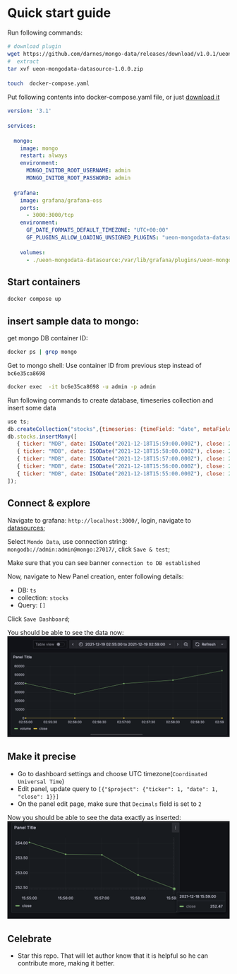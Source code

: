 # Quick start guide

Run following commands:
```sh
# download plugin
wget https://github.com/darnes/mongo-data/releases/download/v1.0.1/ueon-mongodata-datasource-1.0.0.zip
#  extract  
tar xvf ueon-mongodata-datasource-1.0.0.zip

touch  docker-compose.yaml
```

Put following contents into docker-compose.yaml file, or just  [download it](./docker-compose.yaml)
```yaml
version: '3.1'

services:

  mongo:
    image: mongo
    restart: always
    environment:
      MONGO_INITDB_ROOT_USERNAME: admin
      MONGO_INITDB_ROOT_PASSWORD: admin

  grafana:
    image: grafana/grafana-oss
    ports:
      - 3000:3000/tcp
    environment:
      GF_DATE_FORMATS_DEFAULT_TIMEZONE: "UTC+00:00"
      GF_PLUGINS_ALLOW_LOADING_UNSIGNED_PLUGINS: "ueon-mongodata-datasource"

    volumes:
      - ./ueon-mongodata-datasource:/var/lib/grafana/plugins/ueon-mongodata-datasource

```

## Start containers  
```sh
docker compose up
```

## insert sample data to mongo:
get mongo DB container  ID:
```sh
docker ps | grep mongo
```

Get to mongo shell:
Use container ID from previous step instead of `bc6e35ca8698`
```sh
docker exec  -it bc6e35ca8698 -u admin -p admin
```

Run following commands to  create database, timeseries collection and insert some data

```js
use ts;
db.createCollection("stocks",{timeseries: {timeField: "date", metaField: "ticker", granularity: "seconds" }});
db.stocks.insertMany([
   { ticker: "MDB", date: ISODate("2021-12-18T15:59:00.000Z"), close: 252.47, volume: 55046.00},
   { ticker: "MDB", date: ISODate("2021-12-18T15:58:00.000Z"), close: 252.93, volume: 44042.00},
   { ticker: "MDB", date: ISODate("2021-12-18T15:57:00.000Z"), close: 253.61, volume: 40182.00},
   { ticker: "MDB", date: ISODate("2021-12-18T15:56:00.000Z"), close: 253.63, volume: 27890.00},
   { ticker: "MDB", date: ISODate("2021-12-18T15:55:00.000Z"), close: 254.03, volume: 40270.00}
]);
```

## Connect & explore
Navigate to grafana: `http://localhost:3000/`, login, navigate to [datasources](http://localhost:3000/connections/datasources/new);

Select `Mondo Data`, use connection string: `mongodb://admin:admin@mongo:27017/`, click `Save & test`;

Make sure that you can see banner `connection to DB established`

Now, navigate to New Panel creation, enter following details:

 * DB: `ts`
 * collection: `stocks`
 * Query: `[]`

Click `Save Dashboard`;

You should be able to see the data now:
![Sample Panel](../img/sample-panel.png)

## Make it precise

- Go to dashboard settings and choose UTC timezone(`Coordinated Universal Time`)
- Edit panel, update query to `[{"$project": {"ticker": 1, "date": 1, "close": 1}}]`
- On the panel edit page, make sure that `Decimals` field is set to `2`

Now you should be able to see the data exactly as inserted:
![sample panel precise data](../img/sample-panel-precise.png)

## Celebrate
- Star this repo. That  will let author know that it is helpful so he can contribute more, making it better. 
